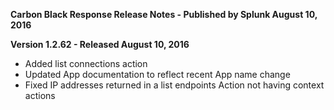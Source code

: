 **Carbon Black Response Release Notes - Published by Splunk August 10, 2016**


**Version 1.2.62 - Released August 10, 2016**

* Added list connections action
* Updated App documentation to reflect recent App name change
* Fixed IP addresses returned in a list endpoints Action not having context actions
